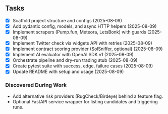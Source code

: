 ## Tasks

- [x] Scaffold project structure and configs (2025-08-09)
- [x] Add pydantic config, models, and async HTTP helpers (2025-08-09)
- [x] Implement scrapers (Pump.fun, Meteora, LetsBonk) with guards (2025-08-09)
- [x] Implement Twitter check via widgets API with retries (2025-08-09)
- [x] Implement contract scoring provider (SolSniffer, optional) (2025-08-09)
- [x] Implement AI evaluator with OpenAI SDK v1 (2025-08-09)
- [x] Orchestrate pipeline and dry-run trading stub (2025-08-09)
- [x] Create pytest suite with success, edge, failure cases (2025-08-09)
- [x] Update README with setup and usage (2025-08-09)

### Discovered During Work
- Add alternative risk providers (RugCheck/Birdeye) behind a feature flag.
- Optional FastAPI service wrapper for listing candidates and triggering runs.


